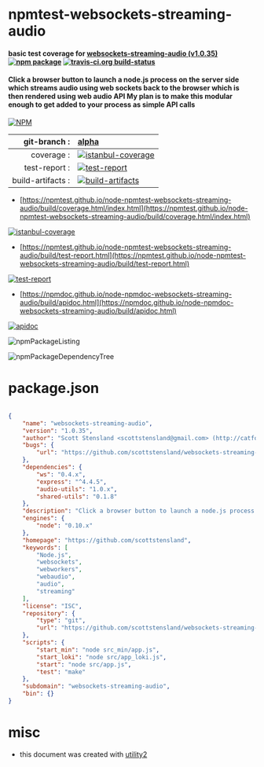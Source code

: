 # npmtest-websockets-streaming-audio

#### basic test coverage for  [websockets-streaming-audio (v1.0.35)](https://github.com/scottstensland)  [![npm package](https://img.shields.io/npm/v/npmtest-websockets-streaming-audio.svg?style=flat-square)](https://www.npmjs.org/package/npmtest-websockets-streaming-audio) [![travis-ci.org build-status](https://api.travis-ci.org/npmtest/node-npmtest-websockets-streaming-audio.svg)](https://travis-ci.org/npmtest/node-npmtest-websockets-streaming-audio)

#### Click a browser button to launch a node.js process on the server side which streams audio using web sockets back to the browser which is then rendered using web audio API   My plan is to make this modular enough to get added to your process as simple API calls

[![NPM](https://nodei.co/npm/websockets-streaming-audio.png?downloads=true&downloadRank=true&stars=true)](https://www.npmjs.com/package/websockets-streaming-audio)

| git-branch : | [alpha](https://github.com/npmtest/node-npmtest-websockets-streaming-audio/tree/alpha)|
|--:|:--|
| coverage : | [![istanbul-coverage](https://npmtest.github.io/node-npmtest-websockets-streaming-audio/build/coverage.badge.svg)](https://npmtest.github.io/node-npmtest-websockets-streaming-audio/build/coverage.html/index.html)|
| test-report : | [![test-report](https://npmtest.github.io/node-npmtest-websockets-streaming-audio/build/test-report.badge.svg)](https://npmtest.github.io/node-npmtest-websockets-streaming-audio/build/test-report.html)|
| build-artifacts : | [![build-artifacts](https://npmtest.github.io/node-npmtest-websockets-streaming-audio/glyphicons_144_folder_open.png)](https://github.com/npmtest/node-npmtest-websockets-streaming-audio/tree/gh-pages/build)|

- [https://npmtest.github.io/node-npmtest-websockets-streaming-audio/build/coverage.html/index.html](https://npmtest.github.io/node-npmtest-websockets-streaming-audio/build/coverage.html/index.html)

[![istanbul-coverage](https://npmtest.github.io/node-npmtest-websockets-streaming-audio/build/screenCapture.buildCi.browser.%252Ftmp%252Fbuild%252Fcoverage.lib.html.png)](https://npmtest.github.io/node-npmtest-websockets-streaming-audio/build/coverage.html/index.html)

- [https://npmtest.github.io/node-npmtest-websockets-streaming-audio/build/test-report.html](https://npmtest.github.io/node-npmtest-websockets-streaming-audio/build/test-report.html)

[![test-report](https://npmtest.github.io/node-npmtest-websockets-streaming-audio/build/screenCapture.buildCi.browser.%252Ftmp%252Fbuild%252Ftest-report.html.png)](https://npmtest.github.io/node-npmtest-websockets-streaming-audio/build/test-report.html)

- [https://npmdoc.github.io/node-npmdoc-websockets-streaming-audio/build/apidoc.html](https://npmdoc.github.io/node-npmdoc-websockets-streaming-audio/build/apidoc.html)

[![apidoc](https://npmdoc.github.io/node-npmdoc-websockets-streaming-audio/build/screenCapture.buildCi.browser.%252Ftmp%252Fbuild%252Fapidoc.html.png)](https://npmdoc.github.io/node-npmdoc-websockets-streaming-audio/build/apidoc.html)

![npmPackageListing](https://npmtest.github.io/node-npmtest-websockets-streaming-audio/build/screenCapture.npmPackageListing.svg)

![npmPackageDependencyTree](https://npmtest.github.io/node-npmtest-websockets-streaming-audio/build/screenCapture.npmPackageDependencyTree.svg)



# package.json

```json

{
    "name": "websockets-streaming-audio",
    "version": "1.0.35",
    "author": "Scott Stensland <scottstensland@gmail.com> (http://catfoodnation.com/)",
    "bugs": {
        "url": "https://github.com/scottstensland/websockets-streaming-audio/issues"
    },
    "dependencies": {
        "ws": "0.4.x",
        "express": "^4.4.5",
        "audio-utils": "1.0.x",
        "shared-utils": "0.1.8"
    },
    "description": "Click a browser button to launch a node.js process on the server side which streams audio using web sockets back to the browser which is then rendered using web audio API   My plan is to make this modular enough to get added to your process as simple API calls",
    "engines": {
        "node": "0.10.x"
    },
    "homepage": "https://github.com/scottstensland",
    "keywords": [
        "Node.js",
        "websockets",
        "webworkers",
        "webaudio",
        "audio",
        "streaming"
    ],
    "license": "ISC",
    "repository": {
        "type": "git",
        "url": "https://github.com/scottstensland/websockets-streaming-audio.git"
    },
    "scripts": {
        "start_min": "node src_min/app.js",
        "start_loki": "node src/app_loki.js",
        "start": "node src/app.js",
        "test": "make"
    },
    "subdomain": "websockets-streaming-audio",
    "bin": {}
}
```



# misc
- this document was created with [utility2](https://github.com/kaizhu256/node-utility2)
